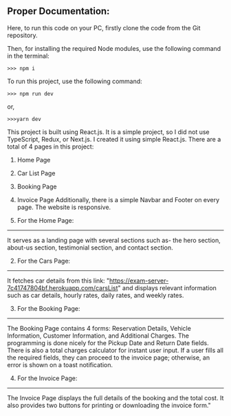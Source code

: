 Proper Documentation:
---------------------


Here, to run this code on your PC, firstly clone the code from the Git repository.

Then, for installing the required Node modules, use the following command in the terminal:
```
>>> npm i
```

To run this project, use the following command:
```
>>> npm run dev
```
or,
```
>>>yarn dev
```

This project is built using React.js. It is a simple project, so I did not use TypeScript, Redux, or Next.js. I created it using simple React.js.
There are a total of 4 pages in this project:
1. Home Page
2. Car List Page
3. Booking Page
4. Invoice Page
Additionally, there is a simple Navbar and Footer on every page. The website is responsive.



1. For the Home Page:
---------------------
 It serves as a landing page with several sections such as- the hero section, about-us section, testimonial section, and contact section.


2. For the Cars Page:
----------------------
It fetches car details from this link: "https://exam-server-7c41747804bf.herokuapp.com/carsList" and displays relevant information such as car details, hourly rates, daily rates, and weekly rates.


3. For the Booking Page:
-------------------------
The Booking Page contains 4 forms: Reservation Details, Vehicle Information, Customer Information, and Additional Charges. The programming is done nicely for the Pickup Date and Return Date fields. There is also a total charges calculator for instant user input. If a user fills all the required fields, they can proceed to the invoice page; otherwise, an error is shown on a toast notification.


4. For the Invoice Page:
-------------------------
The Invoice Page displays the full details of the booking and the total cost. It also provides two buttons for printing or downloading the invoice form."